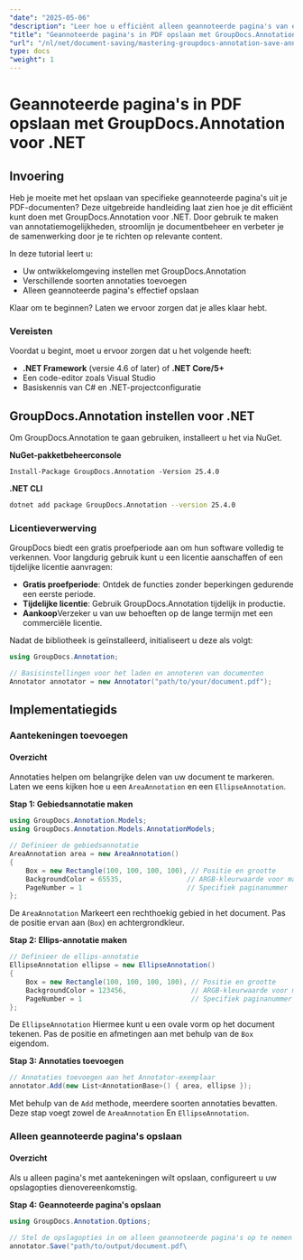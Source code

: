 ```yaml
---
"date": "2025-05-06"
"description": "Leer hoe u efficiënt alleen geannoteerde pagina's van een PDF kunt opslaan met GroupDocs.Annotation voor .NET. Verbeter documentbeheer en samenwerking met deze gedetailleerde handleiding."
"title": "Geannoteerde pagina's in PDF opslaan met GroupDocs.Annotation voor .NET"
"url": "/nl/net/document-saving/mastering-groupdocs-annotation-save-annotated-pdf-pages/"
type: docs
"weight": 1
---
```


# Geannoteerde pagina's in PDF opslaan met GroupDocs.Annotation voor .NET

## Invoering

Heb je moeite met het opslaan van specifieke geannoteerde pagina's uit je PDF-documenten? Deze uitgebreide handleiding laat zien hoe je dit efficiënt kunt doen met GroupDocs.Annotation voor .NET. Door gebruik te maken van annotatiemogelijkheden, stroomlijn je documentbeheer en verbeter je de samenwerking door je te richten op relevante content.

In deze tutorial leert u:
- Uw ontwikkelomgeving instellen met GroupDocs.Annotation
- Verschillende soorten annotaties toevoegen
- Alleen geannoteerde pagina's effectief opslaan

Klaar om te beginnen? Laten we ervoor zorgen dat je alles klaar hebt.

### Vereisten

Voordat u begint, moet u ervoor zorgen dat u het volgende heeft:
- **.NET Framework** (versie 4.6 of later) of **.NET Core/5+**
- Een code-editor zoals Visual Studio
- Basiskennis van C# en .NET-projectconfiguratie

## GroupDocs.Annotation instellen voor .NET

Om GroupDocs.Annotation te gaan gebruiken, installeert u het via NuGet.

**NuGet-pakketbeheerconsole**

```plaintext
Install-Package GroupDocs.Annotation -Version 25.4.0
```

**\.NET CLI**

```bash
dotnet add package GroupDocs.Annotation --version 25.4.0
```

### Licentieverwerving

GroupDocs biedt een gratis proefperiode aan om hun software volledig te verkennen. Voor langdurig gebruik kunt u een licentie aanschaffen of een tijdelijke licentie aanvragen:
- **Gratis proefperiode**: Ontdek de functies zonder beperkingen gedurende een eerste periode.
- **Tijdelijke licentie**: Gebruik GroupDocs.Annotation tijdelijk in productie.
- **Aankoop**Verzeker u van uw behoeften op de lange termijn met een commerciële licentie.

Nadat de bibliotheek is geïnstalleerd, initialiseert u deze als volgt:

```csharp
using GroupDocs.Annotation;

// Basisinstellingen voor het laden en annoteren van documenten
Annotator annotator = new Annotator("path/to/your/document.pdf");
```

## Implementatiegids

### Aantekeningen toevoegen

#### Overzicht

Annotaties helpen om belangrijke delen van uw document te markeren. Laten we eens kijken hoe u een `AreaAnnotation` en een `EllipseAnnotation`.

**Stap 1: Gebiedsannotatie maken**

```csharp
using GroupDocs.Annotation.Models;
using GroupDocs.Annotation.Models.AnnotationModels;

// Definieer de gebiedsannotatie
AreaAnnotation area = new AreaAnnotation()
{
    Box = new Rectangle(100, 100, 100, 100), // Positie en grootte
    BackgroundColor = 65535,                // ARGB-kleurwaarde voor markering
    PageNumber = 1                          // Specifiek paginanummer
};
```

De `AreaAnnotation` Markeert een rechthoekig gebied in het document. Pas de positie ervan aan (`Box`) en achtergrondkleur.

**Stap 2: Ellips-annotatie maken**

```csharp
// Definieer de ellips-annotatie
EllipseAnnotation ellipse = new EllipseAnnotation()
{
    Box = new Rectangle(100, 100, 100, 100), // Positie en grootte
    BackgroundColor = 123456,                // ARGB-kleurwaarde voor markering
    PageNumber = 1                           // Specifiek paginanummer
};
```

De `EllipseAnnotation` Hiermee kunt u een ovale vorm op het document tekenen. Pas de positie en afmetingen aan met behulp van de `Box` eigendom.

**Stap 3: Annotaties toevoegen**

```csharp
// Annotaties toevoegen aan het Annotator-exemplaar
annotator.Add(new List<AnnotationBase>() { area, ellipse });
```

Met behulp van de `Add` methode, meerdere soorten annotaties bevatten. Deze stap voegt zowel de `AreaAnnotation` En `EllipseAnnotation`.

### Alleen geannoteerde pagina's opslaan

#### Overzicht

Als u alleen pagina's met aantekeningen wilt opslaan, configureert u uw opslagopties dienovereenkomstig.

**Stap 4: Geannoteerde pagina's opslaan**

```csharp
using GroupDocs.Annotation.Options;

// Stel de opslagopties in om alleen geannoteerde pagina's op te nemen
annotator.Save("path/to/output/document.pdf\
